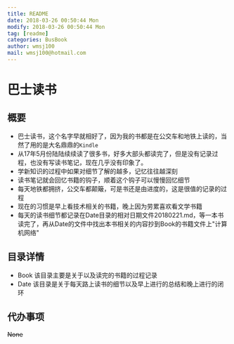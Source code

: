 ```yaml
---
title: README
date: 2018-03-26 00:50:44 Mon
modify: 2018-03-26 00:50:44 Mon
tag: [readme]
categories: BusBook
author: wmsj100
mail: wmsj100@hotmail.com
---
```


# 巴士读书

## 概要
- 巴士读书，这个名字早就相好了，因为我的书都是在公交车和地铁上读的，当然了用的是大名鼎鼎的`Kindle`
- 从17年5月份陆陆续续读了很多书，好多大部头都读完了，但是没有记录过程，也没有写读书笔记，现在几乎没有印象了。
- 学新知识的过程中如果对细节了解的越多，记忆往往越深刻
- 读书笔记就会回忆书籍的钩子，顺着这个钩子可以慢慢回忆细节
- 每天地铁都拥挤，公交车都颠簸，可是书还是由进度的，这是很值的记录的过程
- 现在的习惯是早上看技术相关的书籍，晚上因为劳累喜欢看文学书籍
- 每天的读书细节都记录在Date目录的相对日期文件20180221.md，等一本书读完了，再从Date的文件中找出本书相关的内容抄到Book的书籍文件上"计算机网络"

## 目录详情
- Book 该目录主要是关于以及读完的书籍的过程记录
- Date 该目录是关于每天路上读书的细节以及早上进行的总结和晚上进行的闭环

## 代办事项
~~None~~
